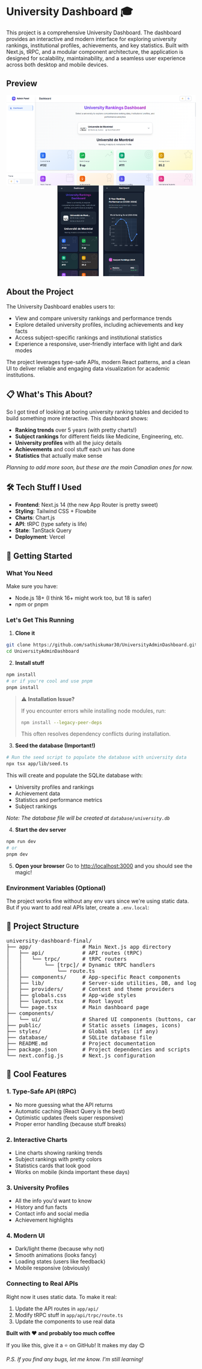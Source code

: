 # University Dashboard 🎓

This project is a comprehensive University Dashboard. The dashboard provides an interactive and modern interface for exploring university rankings, institutional profiles, achievements, and key statistics. Built with Next.js, tRPC, and a modular component architecture, the application is designed for scalability, maintainability, and a seamless user experience across both desktop and mobile devices.

## Preview

<p align="center">
  <img src="./public/Desktop-light.png" alt="Desktop Light" height="240" style="margin-right: 8px; vertical-align: middle;" />
  <img src="./public/mobile-dark-1.png" alt="Mobile Dark 1" height="240" style="margin-right: 8px; vertical-align: middle;" />
  <img src="./public/mobile-dark-2.png" alt="Mobile Dark 2" height="240" style="vertical-align: middle;" />
</p>

## About the Project

The University Dashboard enables users to:
- View and compare university rankings and performance trends
- Explore detailed university profiles, including achievements and key facts
- Access subject-specific rankings and institutional statistics
- Experience a responsive, user-friendly interface with light and dark modes

The project leverages type-safe APIs, modern React patterns, and a clean UI to deliver reliable and engaging data visualization for academic institutions.


## 📋 What's This About?

So I got tired of looking at boring university ranking tables and decided to build something more interactive. This dashboard shows:

- **Ranking trends** over 5 years (with pretty charts!)
- **Subject rankings** for different fields like Medicine, Engineering, etc.
- **University profiles** with all the juicy details
- **Achievements** and cool stuff each uni has done
- **Statistics** that actually make sense


*Planning to add more soon, but these are the main Canadian ones for now.*

## 🛠️ Tech Stuff I Used

- **Frontend**: Next.js 14 (the new App Router is pretty sweet)
- **Styling**: Tailwind CSS + Flowbite
- **Charts**: Chart.js 
- **API**: tRPC (type safety is life)
- **State**: TanStack Query 
- **Deployment**: Vercel 

## 🚀 Getting Started

### What You Need

Make sure you have:
- Node.js 18+ (I think 16+ might work too, but 18 is safer)
- npm or pnpm

### Let's Get This Running

1. **Clone it**
```bash
git clone https://github.com/sathiskumar30/UniversityAdminDashboard.git
cd UniversityAdminDashboard
```

2. **Install stuff**
```bash
npm install
# or if you're cool and use pnpm
pnpm install
```

> ⚠️ **Installation Issue?**
> 
> If you encounter errors while installing node modules, run:
> 
> ```bash
> npm install --legacy-peer-deps
> ```
> 
> This often resolves dependency conflicts during installation.

3. **Seed the database (Important!)**
```bash
# Run the seed script to populate the database with university data
npx tsx app/lib/seed.ts
```

This will create and populate the SQLite database with:
- University profiles and rankings
- Achievement data
- Statistics and performance metrics
- Subject rankings

*Note: The database file will be created at `database/university.db`*

4. **Start the dev server**
```bash
npm run dev
# or
pnpm dev
```

5. **Open your browser**
Go to [http://localhost:3000](http://localhost:3000) and you should see the magic!

### Environment Variables (Optional)

The project works fine without any env vars since we're using static data. But if you want to add real APIs later, create a `.env.local`:

## 📁 Project Structure

<pre>
university-dashboard-final/
├── app/                # Main Next.js app directory
│   ├── api/            # API routes (tRPC)
│   │   └── trpc/       # tRPC routers
│   │       └── [trpc]/ # Dynamic tRPC handlers
│   │           └── route.ts
│   ├── components/     # App-specific React components
│   ├── lib/            # Server-side utilities, DB, and logic
│   ├── providers/      # Context and theme providers
│   ├── globals.css     # App-wide styles
│   ├── layout.tsx      # Root layout
│   └── page.tsx        # Main dashboard page
├── components/
│   └── ui/             # Shared UI components (buttons, cards, etc.)
├── public/             # Static assets (images, icons)
├── styles/             # Global styles (if any)
├── database/           # SQLite database file
├── README.md           # Project documentation
├── package.json        # Project dependencies and scripts
└── next.config.js      # Next.js configuration
</pre>

## 🔧 Cool Features

### 1. **Type-Safe API (tRPC)**
- No more guessing what the API returns
- Automatic caching (React Query is the best)
- Optimistic updates (feels super responsive)
- Proper error handling (because stuff breaks)

### 2. **Interactive Charts**
- Line charts showing ranking trends
- Subject rankings with pretty colors
- Statistics cards that look good
- Works on mobile (kinda important these days)

### 3. **University Profiles**
- All the info you'd want to know
- History and fun facts
- Contact info and social media
- Achievement highlights

### 4. **Modern UI**
- Dark/light theme (because why not)
- Smooth animations (looks fancy)
- Loading states (users like feedback)
- Mobile responsive (obviously)


### Connecting to Real APIs

Right now it uses static data. To make it real:

1. Update the API routes in `app/api/`
2. Modify tRPC stuff in `app/api/trpc/route.ts`
3. Update the components to use real data


**Built with ❤️ and probably too much coffee**

If you like this, give it a ⭐ on GitHub! It makes my day 😊

*P.S. If you find any bugs, let me know. I'm still learning!*
